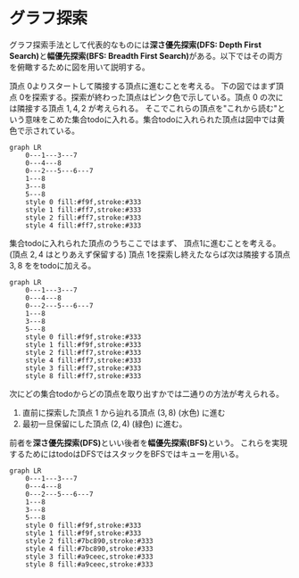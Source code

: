 # グラフ探索

グラフ探索手法として代表的なものには<b>深さ優先探索(DFS: Depth First Search)</b>と<b>幅優先探索(BFS: Breadth First Search)</b>がある。以下ではその両方を俯瞰するために図を用いて説明する。


頂点 $0$よりスタートして隣接する頂点に進むことを考える。
下の図ではまず頂点 $0$を探索する。探索が終わった頂点はピンク色で示している。頂点 $0$ の次には隣接する頂点 $1,4,2$ が考えられる。
そこでこれらの頂点を"これから読む"という意味をこめた集合todoに入れる。集合todoに入れられた頂点は図中では黄色で示されている。

```mermaid
graph LR
    0---1---3---7
    0---4---8
    0---2---5---6---7
    1---8
    3---8
    5---8
    style 0 fill:#f9f,stroke:#333
    style 1 fill:#ff7,stroke:#333
    style 2 fill:#ff7,stroke:#333
    style 4 fill:#ff7,stroke:#333
```

集合todoに入れられた頂点のうちここではまず、 頂点$1$に進むことを考える。(頂点 $2,4$ はとりあえず保留する)
頂点 $1$を探索し終えたならば次は隣接する頂点 $3,8$ ををtodoに加える。

```mermaid
graph LR
    0---1---3---7
    0---4---8
    0---2---5---6---7
    1---8
    3---8
    5---8
    style 0 fill:#f9f,stroke:#333
    style 1 fill:#f9f,stroke:#333
    style 2 fill:#ff7,stroke:#333
    style 4 fill:#ff7,stroke:#333
    style 3 fill:#ff7,stroke:#333
    style 8 fill:#ff7,stroke:#333
```

次にどの集合todoからどの頂点を取り出すかでは二通りの方法が考えられる。

1. 直前に探索した頂点 $1$ から辿れる頂点 $(3,8)$ (水色) に進む
2. 最初一旦保留にした頂点 $(2,4)$ (緑色) に進む。

前者を<b>深さ優先探索(DFS)</b>といい後者を<b>幅優先探索(BFS)</b>という。
これらを実現するためにはtodoはDFSではスタックをBFSではキューを用いる。

```mermaid
graph LR
    0---1---3---7
    0---4---8
    0---2---5---6---7
    1---8
    3---8
    5---8
    style 0 fill:#f9f,stroke:#333
    style 1 fill:#f9f,stroke:#333
    style 2 fill:#7bc890,stroke:#333
    style 4 fill:#7bc890,stroke:#333
    style 3 fill:#a9ceec,stroke:#333
    style 8 fill:#a9ceec,stroke:#333
```

